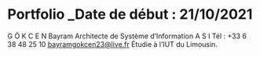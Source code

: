 # Portfolio _Date de début : 21/10/2021

G Ö K C E N   Bayram
Architecte de Système d’Information
A S I
Tél : +33 6 38 48 25 10
bayramgokcen23@live.fr
Étudie à l’IUT du Limousin.
